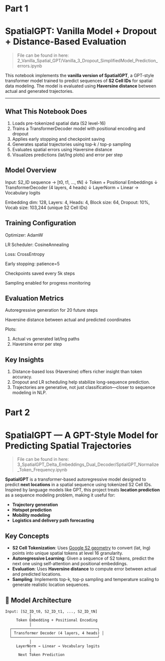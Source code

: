 # Part 1 

# SpatialGPT: Vanilla Model + Dropout + Distance-Based Evaluation

> File can be found in here: 2_Vanilla_Spatial_GPT/Vanilla_3_Dropout_SimplifiedModel_Prediction_errors.ipynb

This notebook implements the **vanilla version of SpatialGPT**, a GPT-style transformer model trained to predict sequences of **S2 Cell IDs** for spatial data modeling. 
The model is evaluated using **Haversine distance** between actual and generated trajectories.

---

## What This Notebook Does

1. Loads pre-tokenized spatial data (S2 level-16)  
2. Trains a TransformerDecoder model with positional encoding and dropout  
3. Applies early stopping and checkpoint saving  
4. Generates spatial trajectories using top-k / top-p sampling  
5. Evaluates spatial errors using Haversine distance  
6. Visualizes predictions (lat/lng plots) and error per step  


## Model Overview

Input: S2_ID sequence → [t0, t1, ..., tN]
           ↓
Token + Positional Embeddings
           ↓
TransformerDecoder (4 layers, 4 heads)
           ↓
LayerNorm + Linear → Vocabulary logits


Embedding dim: 128, Layers: 4, Heads: 4, Block size: 64, Dropout: 10%, Vocab size: 103,244 (unique S2 Cell IDs)

## Training Configuration
Optimizer: AdamW

LR Scheduler: CosineAnnealing

Loss: CrossEntropy

Early stopping: patience=5

Checkpoints saved every 5k steps

Sampling enabled for progress monitoring

## Evaluation Metrics
Autoregressive generation for 20 future steps

Haversine distance between actual and predicted coordinates

Plots:
1. Actual vs generated lat/lng paths
2. Haversine error per step

## Key Insights
1. Distance-based loss (Haversine) offers richer insight than token accuracy.
2. Dropout and LR scheduling help stabilize long-sequence prediction.
3. Trajectories are generative, not just classification—closer to sequence modeling in NLP.


# Part 2

# SpatialGPT — A GPT-Style Model for Predicting Spatial Trajectories

> File can be found in here: 3_SpatialGPT_Delta_Embeddings_Dual_Decoder/SptialGPT_Normalize_Token_Frequency.ipynb

**SpatialGPT** is a transformer-based autoregressive model designed to predict **next locations** in a spatial sequence using tokenized S2 Cell IDs. 
Inspired by language models like GPT, this project treats **location prediction** as a sequence modeling problem, making it useful for:

- **Trajectory generation**
- **Hotspot prediction**
- **Mobility modeling**
- **Logistics and delivery path forecasting**


## Key Concepts

- **S2 Cell Tokenization**: Uses [Google S2 geometry](https://s2geometry.io/) to convert (lat, lng) points into unique spatial tokens at level 16 granularity.
- **Autoregressive Learning**: Given a sequence of S2 tokens, predict the next one using self-attention and positional embeddings.
- **Evaluation**: Uses **Haversine distance** to compute error between actual and predicted locations.
- **Sampling**: Implements top-k, top-p sampling and temperature scaling to generate realistic location sequences.


## 🔧 Model Architecture
```text
Input: [S2_ID_t0, S2_ID_t1, ..., S2_ID_tN]
           │
     Token Embedding + Positional Encoding
           │
  ┌───────────────────────────────────────┐
  │ Transformer Decoder (4 layers, 4 heads) │
  └───────────────────────────────────────┘
           │
     LayerNorm → Linear → Vocabulary logits
           │
      Next Token Prediction
